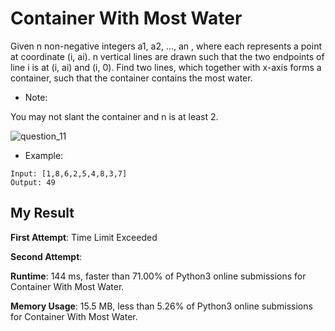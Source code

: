# Container With Most Water

Given n non-negative integers a1, a2, ..., an , where each represents a point at coordinate (i, ai). n vertical lines are drawn such that the two endpoints of line i is at (i, ai) and (i, 0). Find two lines, which together with x-axis forms a container, such that the container contains the most water.

- Note: 

You may not slant the container and n is at least 2.

![question_11](https://user-images.githubusercontent.com/44221590/67763276-a60fe080-fa8a-11e9-825c-8b5808a99f1a.jpg)

- Example:

```
Input: [1,8,6,2,5,4,8,3,7]
Output: 49
```

## My Result

**First Attempt**: Time Limit Exceeded

**Second Attempt**:

**Runtime**: 144 ms, faster than 71.00% of Python3 online submissions for Container With Most Water.

**Memory Usage**: 15.5 MB, less than 5.26% of Python3 online submissions for Container With Most Water.


